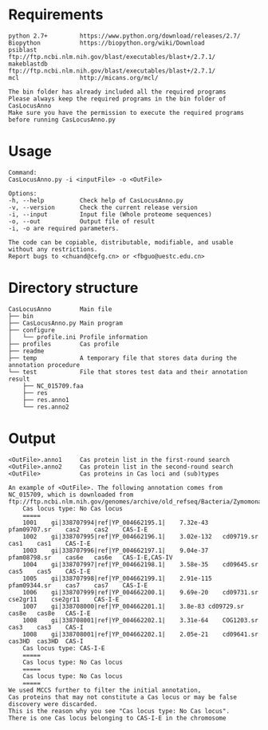 # Requirements
	python 2.7+         https://www.python.org/download/releases/2.7/
	Biopython           https://biopython.org/wiki/Download
	psiblast            ftp://ftp.ncbi.nlm.nih.gov/blast/executables/blast+/2.7.1/
	makeblastdb         ftp://ftp.ncbi.nlm.nih.gov/blast/executables/blast+/2.7.1/
	mcl                 http://micans.org/mcl/

	The bin folder has already included all the required programs
	Please always keep the required programs in the bin folder of CasLocusAnno
	Make sure you have the permission to execute the required programs before running CasLocusAnno.py

# Usage
	Command: 
	CasLocusAnno.py -i <inputFile> -o <OutFile>

	Options:
	-h, --help          Check help of CasLocusAnno.py
	-v, --version       Check the current release version
	-i, --input         Input file (Whole proteome sequences)
	-o, --out           Output file of result 
	-i, -o are required parameters.

	The code can be copiable, distributable, modifiable, and usable without any restrictions.
	Report bugs to <chuand@cefg.cn> or <fbguo@uestc.edu.cn>

# Directory structure
	CasLocusAnno        Main file
	├── bin
	├── CasLocusAnno.py Main program
	├── configure
	│   └── profile.ini Profile information
	├── profiles        Cas profile
	├── readme
	├── temp            A temporary file that stores data during the annotation procedure
	└── test            File that stores test data and their annotation result
		├── NC_015709.faa
		├── res
		├── res.anno1
		└── res.anno2

# Output
	<OutFile>.anno1     Cas protein list in the first-round search
	<OutFile>.anno2     Cas protein list in the second-round search
	<OutFile>           Cas proteins in Cas loci and (sub)types

	An example of <OutFile>. The following annotation comes from NC_015709, which is downloaded from
	ftp://ftp.ncbi.nlm.nih.gov/genomes/archive/old_refseq/Bacteria/Zymomonas_mobilis_pomaceae_ATCC_29192_uid68445/NC_015709.faa
		Cas locus type: No Cas locus
		=====
		1001	gi|338707994|ref|YP_004662195.1|	7.32e-43	pfam09707.sr	cas2	cas2	CAS-I-E
		1002	gi|338707995|ref|YP_004662196.1|	3.02e-132	cd09719.sr	cas1	cas1	CAS-I-E
		1003	gi|338707996|ref|YP_004662197.1|	9.04e-37	pfam08798.sr	cas6e	cas6e	CAS-I-E,CAS-IV
		1004	gi|338707997|ref|YP_004662198.1|	3.58e-35	cd09645.sr	cas5	cas5	CAS-I-E
		1005	gi|338707998|ref|YP_004662199.1|	2.91e-115	pfam09344.sr	cas7	cas7	CAS-I-E
		1006	gi|338707999|ref|YP_004662200.1|	9.69e-20	cd09731.sr	cse2gr11	cse2gr11	CAS-I-E
		1007	gi|338708000|ref|YP_004662201.1|	3.8e-83	cd09729.sr	cas8e	cas8e	CAS-I-E
		1008	gi|338708001|ref|YP_004662202.1|	3.31e-64	COG1203.sr	cas3	cas3	CAS-I
		1008	gi|338708001|ref|YP_004662202.1|	2.05e-21	cd09641.sr	cas3HD	cas3HD	CAS-I
		Cas locus type: CAS-I-E
		=====
		Cas locus type: No Cas locus
		=====
		Cas locus type: No Cas locus
		=====
	We used MCCS further to filter the initial annotation,
	Cas proteins that may not constitute a Cas locus or may be false discovery were discarded.
	This is the reason why you see "Cas locus type: No Cas locus".
	There is one Cas locus belonging to CAS-I-E in the chromosome 


